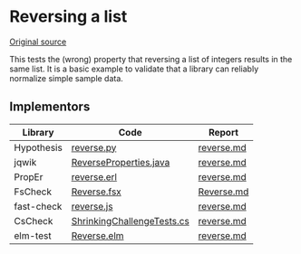 # Reversing a list

[Original source](https://github.com/mc-imperial/hypothesis-ecoop-2020-artifact/tree/master/smartcheck-benchmarks/evaluations/reverse)

This tests the (wrong) property that reversing a list of integers results in the same list.
It is a basic example to validate that a library can reliably normalize simple sample data.

## Implementors

| Library    | Code                                                                                                   | Report                                                        |
| ---------- | ------------------------------------------------------------------------------------------------------ | ------------------------------------------------------------- |
| Hypothesis | [reverse.py](/pbt-libraries/hypothesis/challenges/reverse.py)                                          | [reverse.md](/pbt-libraries/hypothesis/challenges/reverse.md) |
| jqwik      | [ReverseProperties.java](/pbt-libraries/jqwik/src/test/java/challenges/reverse/ReverseProperties.java) | [reverse.md](/pbt-libraries/jqwik/reports/reverse.md)         |
| PropEr     | [reverse.erl](/pbt-libraries/proper/challenges/reverse.erl)                                            | [reverse.md](/pbt-libraries/proper/challenges/reverse.md)     |
| FsCheck    | [Reverse.fsx](/pbt-libraries/fscheck/challenges/Reverse.fsx)                                           | [Reverse.md](/pbt-libraries/fscheck/challenges/Reverse.md)    |
| fast-check | [reverse.js](/pbt-libraries/fast-check/challenges/reverse.js)                                          | [reverse.md](/pbt-libraries/fast-check/reports/reverse.md)    |
| CsCheck    |[ShrinkingChallengeTests.cs](/pbt-libraries/cscheck/ShrinkingChallengeTests.cs#L46)|[reverse.md](/pbt-libraries/cscheck/reports/reverse.md)|
| elm-test   |[Reverse.elm](/pbt-libraries/elm-test/src/Challenge/Reverse.elm)|[reverse.md](/pbt-libraries/elm-test/reports/reverse.md)|
